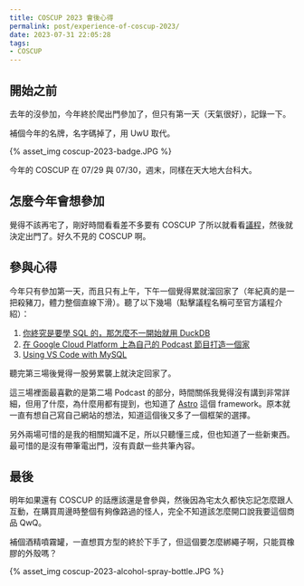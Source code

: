 ```yaml
---
title: COSCUP 2023 會後心得
permalink: post/experience-of-coscup-2023/
date: 2023-07-31 22:05:28
tags:
- COSCUP
---
```


## 開始之前

去年的沒參加，今年終於爬出門參加了，但只有第一天（天氣很好），記錄一下。

補個今年的名牌，名字碼掉了，用 UwU 取代。

{% asset_img coscup-2023-badge.JPG  %}

今年的 COSCUP 在 07/29 與 07/30，週末，同樣在天大地大台科大。

## 怎麼今年會想參加

覺得不該再宅了，剛好時間看看差不多要有 COSCUP 了所以就看看[議程](https://coscup.org/2023/zh-TW/session)，然後就決定出門了。好久不見的 COSCUP 啊。

## 參與心得

今年只有參加第一天，而且只有上午，下午一個覺得累就溜回家了（年紀真的是一把殺豬刀，體力整個直線下滑）。聽了以下幾場（點擊議程名稱可至官方議程介紹）：

1. [你終究是要學 SQL 的，那怎麼不一開始就用 DuckDB](https://coscup.org/2023/zh-TW/session/YAGKY8)
1. [在 Google Cloud Platform 上為自己的 Podcast 節目打造一個家](https://coscup.org/2023/zh-TW/session/KW3ELG)
1. [Using VS Code with MySQL](https://coscup.org/2023/zh-TW/session/C3CYHE)

聽完第三場後覺得一股勞累襲上就決定回家了。

這三場裡面最喜歡的是第二場 Podcast 的部分，時間關係我覺得沒有講到非常詳細，但用了什麼，為什麼用都有提到，也知道了 [Astro](https://astro.build) 這個 framework。原本就一直有想自己寫自己網站的想法，知道這個後又多了一個框架的選擇。

另外兩場可惜的是我的相關知識不足，所以只聽懂三成，但也知道了一些新東西。最可惜的是沒有帶筆電出門，沒有貢獻一些共筆內容。

## 最後

明年如果還有 COSCUP 的話應該還是會參與，然後因為宅太久都快忘記怎麼跟人互動，在購買周邊時整個有夠像路過的怪人，完全不知道該怎麼開口說我要這個商品 QwQ。

補個酒精噴霧罐，一直想買方型的終於下手了，但這個要怎麼綁繩子啊，只能買橡膠的外殼嗎？

{% asset_img coscup-2023-alcohol-spray-bottle.JPG  %}


